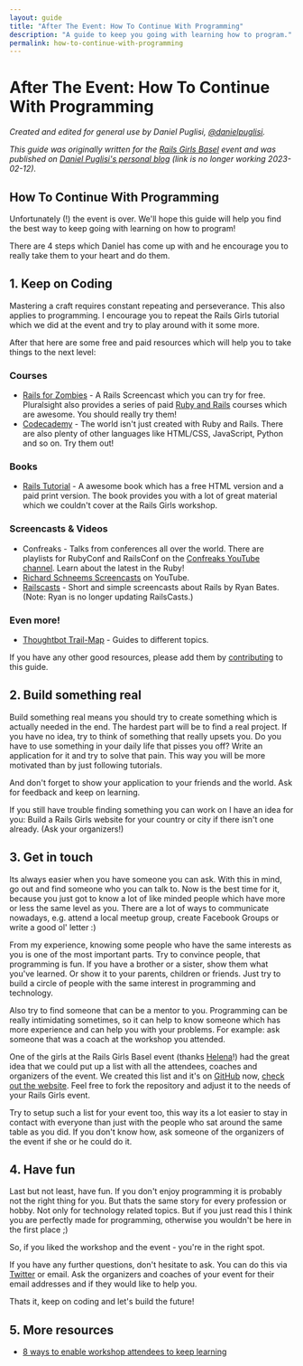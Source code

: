 ```yaml
---
layout: guide
title: "After The Event: How To Continue With Programming"
description: "A guide to keep you going with learning how to program."
permalink: how-to-continue-with-programming
---
```


# After The Event: How To Continue With Programming

*Created and edited for general use by Daniel Puglisi, [@danielpuglisi](https://twitter.com/danielpuglisi).*

*This guide was originally written for the [Rails Girls Basel](https://railsgirls.com/basel) event
and was published on
[Daniel Puglisi's personal blog](http://danielpuglisi.com/articles/2013/04/rails-girls-after-the-event-how-to-continue-with-programming) (link is no longer working 2023-02-12).*

## How To Continue With Programming

Unfortunately (!) the event is over. We'll hope this guide will help you find the best way to keep going with learning on how to program!

There are 4 steps which Daniel has come up with and he encourage you to really take them to your heart and do them.

## 1. Keep on Coding

Mastering a craft requires constant repeating and perseverance.
This also applies to programming. I encourage you to repeat the Rails
Girls tutorial which we did at the event and try to play around with
it some more.

After that here are some free and paid resources which will help you
to take things to the next level:

### Courses

* [Rails for Zombies](https://www.pluralsight.com/courses/code-school-rails-for-zombies) - A Rails Screencast which you can try for free. Pluralsight also provides a series of paid [Ruby and Rails](https://www.pluralsight.com/paths/ruby-language-fundamentals) courses which are awesome. You should really try them!
* [Codecademy](https://www.codecademy.com/) - The world isn't just created with Ruby and Rails. There are also plenty of other languages like HTML/CSS, JavaScript, Python and so on. Try them out!

### Books

* [Rails Tutorial](https://www.railstutorial.org/) - A awesome book which has a free HTML version and a paid print version. The book provides you with a lot of great material which we couldn't cover at the Rails Girls workshop.

### Screencasts & Videos

* Confreaks - Talks from conferences all over the world. There are playlists for RubyConf and RailsConf on the [Confreaks YouTube channel](https://www.youtube.com/user/Confreaks/playlists). Learn about the latest in the Ruby!
* [Richard Schneems Screencasts](https://www.youtube.com/user/schneems/videos) on YouTube.
* [Railscasts](http://railscasts.com/) - Short and simple screencasts about Rails by Ryan Bates. (Note: Ryan is no longer updating RailsCasts.)

### Even more!

* [Thoughtbot Trail-Map](https://github.com/thoughtbot/trail-map) - Guides to different topics.

If you have any other good resources, please add them by [contributing](/contributing) to this guide.

## 2. Build something real

Build something real means you should try to create something which is actually needed in the end.
The hardest part will be to find a real project.
If you have no idea, try to think of something that really upsets you.
Do you have to use something in your daily life that pisses you off?
Write an application for it and try to solve that pain.
This way you will be more motivated than by just following tutorials.

And don't forget to show your application to your friends and the world.
Ask for feedback and keep on learning.

If you still have trouble finding something you can work on I have an idea for you:
Build a Rails Girls website for your country or city if there isn't one already. (Ask your organizers!)

## 3. Get in touch

Its always easier when you have someone you can ask.
With this in mind, go out and find someone who you can talk to.
Now is the best time for it,
because you just got to know a lot of like minded people which have more or less the same level as you.
There are a lot of ways to communicate nowadays,
e.g. attend a local meetup group, create Facebook Groups or write a good ol' letter :)

From my experience, knowing some people who have the same interests as you is one of the most important parts.
Try to convince people, that programming is fun.
If you have a brother or a sister, show them what you've learned.
Or show it to your parents, children or friends.
Just try to build a circle of people with the same interest in programming and technology.

Also try to find someone that can be a mentor to you.
Programming can be really intimidating sometimes,
so it can help to know someone which has more experience and can help you with your problems.
For example: ask someone that was a coach at the workshop you attended.

One of the girls at the Rails Girls Basel event (thanks [Helena](https://twitter.com/HBobbiRo)!) had the great idea
that we could put up a list with all the attendees, coaches and organizers of the event.
We created this list and it's on [GitHub](https://github.com/RailsGirlsSwitzerland/attendees) now, [check out the website](https://railsgirlsswitzerland.github.io/attendees/site/2013_04_basel.html).
Feel free to fork the repository and adjust it to the needs of your Rails Girls event.

Try to setup such a list for your event too, this way its a lot easier to stay in contact with everyone than just
with the people who sat around the same table as you did.
If you don't know how, ask someone of the organizers of the event if she or he could do it.

## 4. Have fun

Last but not least, have fun.
If you don't enjoy programming it is probably not the right thing for you.
But thats the same story for every profession or hobby.
Not only for technology related topics.
But if you just read this I think you are perfectly made for programming,
otherwise you wouldn't be here in the first place ;)

So, if you liked the workshop and the event - you're in the right spot.

If you have any further questions, don't hesitate to ask.
You can do this via [Twitter](https://twitter.com/railsgirls) or email.
Ask the organizers and coaches of your event for their email addresses and if they would like to help you.

Thats it, keep on coding and let's build the future!

## 5. More resources

- [8 ways to enable workshop attendees to keep learning](https://pragtob.wordpress.com/2013/06/14/8-ways-to-enable-workshop-attendees-to-keep-learning/)
